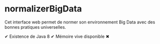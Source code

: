 # normalizerBigData
Cet interface web permet de normer son environnement Big Data avec des bonnes pratiques universelles. 


✔ Existence de Java 8
✔ Mémoire vive disponible
✖ 